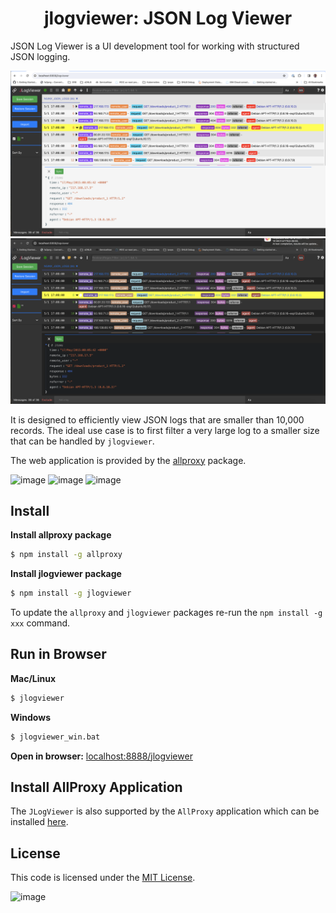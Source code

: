 <h1 align="center" style="border-bottom: none;">jlogviewer: JSON Log Viewer</h1>
JSON Log Viewer is a UI development tool for working with structured JSON logging.
<p></p>

![Alt text](image-3.png)
![Alt text](image-1.png)

It is designed to efficiently view JSON logs that are smaller than 10,000 records.  The ideal use case is to first filter a very large log to a smaller size that can be handled by `jlogviewer`.

The web application is provided by the [allproxy](https://github.com/allproxy/allproxy) package.
<p>

![image](https://img.shields.io/badge/mac%20os-000000?style=for-the-badge&logo=apple&logoColor=white)
![image](https://img.shields.io/badge/Linux-FCC624?style=for-the-badge&logo=linux&logoColor=black)
![image](https://img.shields.io/badge/Windows-0078D6?style=for-the-badge&logo=windows&logoColor=white)

## Install

**Install allproxy package**
```sh
$ npm install -g allproxy
```

**Install jlogviewer package**
```sh
$ npm install -g jlogviewer
```

To update the `allproxy` and `jlogviewer` packages re-run the `npm install -g xxx` command.

## Run in Browser
**Mac/Linux**
```sh
$ jlogviewer
```

**Windows**
```sh
$ jlogviewer_win.bat
```

**Open in browser:**
[localhost:8888/jlogviewer](http://localhost:8888/jlogviewer)

## Install AllProxy Application

The `JLogViewer` is also supported by the `AllProxy` application which can be installed [here](https://github.com/allproxy/allproxy/releases/).

## License

This code is licensed under the [MIT License](https://opensource.org/licenses/MIT).

![image](https://img.shields.io/badge/Node.js-43853D?style=for-the-badge&logo=node.js&logoColor=white)

